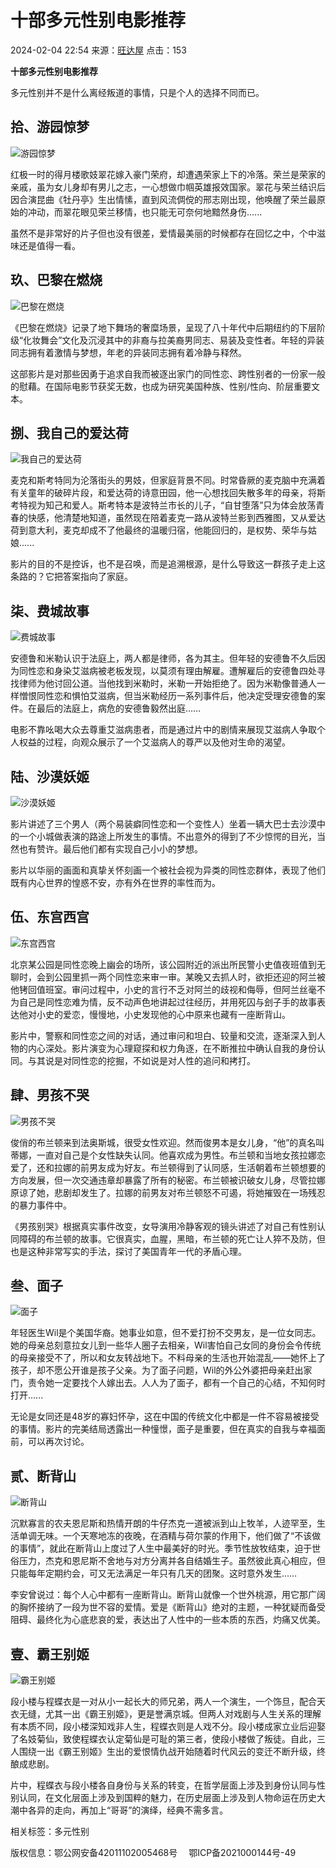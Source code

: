 # 十部多元性别电影推荐

2024-02-04 22:54 来源：[旺达屋](https://www.wangdawu.com/) 点击：153

**十部多元性别电影推荐**

多元性别并不是什么离经叛道的事情，只是个人的选择不同而已。

## 拾、游园惊梦

![游园惊梦](/uploads/allimg/240204/2255425K4-0.jpg)

红极一时的得月楼歌妓翠花嫁入豪门荣府，却遭遇荣家上下的冷落。荣兰是荣家的亲戚，虽为女儿身却有男儿之志，一心想做巾帼英雄报效国家。翠花与荣兰结识后因合演昆曲《牡丹亭》生出情愫，直到风流倜傥的邢志刚出现，他唤醒了荣兰最原始的冲动，而翠花眼见荣兰移情，也只能无可奈何地黯然身伤......

虽然不是非常好的片子但也没有很差，爱情最美丽的时候都存在回忆之中，个中滋味还是值得一看。

## 玖、巴黎在燃烧

![巴黎在燃烧](/uploads/allimg/240204/225542B49-1.jpg)

《巴黎在燃烧》记录了地下舞场的奢糜场景，呈现了八十年代中后期纽约的下层阶级“化妆舞会”文化及沉浸其中的非裔与拉美裔男同志、易装及变性者。年轻的异装同志拥有着激情与梦想，年老的异装同志拥有着冷静与释然。

这部影片是对那些因勇于追求自我而被逐出家门的同性恋、跨性别者的一份家一般的慰藉。在国际电影节获奖无数，也成为研究美国种族、性别/性向、阶层重要文本。

## 捌、我自己的爱达荷

![我自己的爱达荷](/uploads/allimg/240204/225542C28-2.jpg)

麦克和斯考特同为沦落街头的男妓，但家庭背景不同。时常昏厥的麦克脑中充满着有关童年的破碎片段，和爱达荷的诗意田园，他一心想找回失散多年的母亲，将斯考特视为知己和爱人。斯考特本是波特兰市长的儿子，“自甘堕落”只为体会放荡青春的快感，他清楚地知道，虽然现在陪着麦克一路从波特兰影到西雅图，又从爱达荷到意大利，麦克却成不了他最终的温暖归宿，他能回归的，是权势、荣华与姑娘......

影片的目的不是控诉，也不是召唤，而是追溯根源，是什么导致这一群孩子走上这条路的？它把答案指向了家庭。

## 柒、费城故事

![费城故事](/uploads/allimg/240204/225542K08-3.jpg)

安德鲁和米勒认识于法庭上，两人都是律师，各为其主。但年轻的安德鲁不久后因为同性恋和身染艾滋病被老板发现，以莫须有理由解雇。遭解雇后的安德鲁四处寻找律师为他讨回公道。当他找到米勒时，米勒一开始拒绝了。因为米勒像普通人一样憎恨同性恋和惧怕艾滋病，但当米勒经历一系列事件后，他决定受理安德鲁的案件。在最后的法庭上，病危的安德鲁毅然出庭……

电影不靠吆喝大众去尊重艾滋病患者，而是通过片中的剧情来展现艾滋病人争取个人权益的过程，向观众展示了一个艾滋病人的尊严以及他对生命的渴望。

## 陆、沙漠妖姬

![沙漠妖姬](/uploads/allimg/240204/2255421525-4.jpg)

影片讲述了三个男人（两个易装癖同性恋和一个变性人）坐着一辆大巴士去沙漠中的一个小城做表演的路途上所发生的事情。不出意外的得到了不少惊愕的目光，当然也有赞许。最后他们都有实现自己小小的梦想。

影片以华丽的画面和真挚关怀刻画一个被社会视为异类的同性恋群体，表现了他们既有内心世界的惶惑不安，亦有外在世界的率性而为。

## 伍、东宫西宫

![东宫西宫](/uploads/allimg/240204/225542O18-5.jpg)

北京某公园是同性恋晚上幽会的场所，该公园附近的派出所民警小史值夜班值到无聊时，会到公园里抓一两个同性恋来审一审。某晚又去抓人时，欲拒还迎的阿兰被他铐回值班室。审问过程中，小史的言行不乏对阿兰的歧视和侮辱，但阿兰丝毫不为自己是同性恋难为情，反不动声色地讲起过往经历，并用死囚与刽子手的故事表达他对小史的爱恋，慢慢地，小史发现他的心中原来也藏有一座断背山。

影片中，警察和同性恋之间的对话，通过审问和坦白、较量和交流，逐渐深入到人物的内心深处。影片演变为心理窥探和权力角逐，在不断推拉中确认自我的身份认同。与其说是对同性恋的挖掘，不如说是对人性的追问和拷打。

## 肆、男孩不哭

![男孩不哭](/uploads/allimg/240204/22554243J-6.jpg)

俊俏的布兰顿来到法奥斯城，很受女性欢迎。然而俊男本是女儿身，“他”的真名叫蒂娜，一直对自己是个女性缺失认同。他喜欢成为男性。布兰顿和当地女孩拉娜恋爱了，还和拉娜的前男友成为好友。布兰顿得到了认同感，生活朝着布兰顿想要的方向发展，但一次交通违章却暴露了所有的秘密。布兰顿被识破女儿身，尽管拉娜原谅了她，悲剧却发生了。拉娜的前男友对布兰顿怒不可遏，将她摧毁在一场残忍的暴力事件中。

《男孩别哭》根据真实事件改变，女导演用冷静客观的镜头讲述了对自己有性别认同障碍的布兰顿的故事。它很真实，血腥，黑暗，布兰顿的死亡让人猝不及防，但也是这种非常写实的手法，探讨了美国青年一代的矛盾心理。

## 叁、面子

![面子](/uploads/allimg/240204/2255422J0-7.jpg)

年轻医生Wil是个美国华裔。她事业如意，但不爱打扮不交男友，是一位女同志。她的母亲总刻意拉女儿到一些华人圈子去相亲，Wil害怕自己女同的身份会令传统的母亲接受不了，所以和女友转战地下。不料母亲的生活也开始混乱——她怀上了孩子，却不愿公开谁是孩子父亲。为了面子问题，Wil的外公外婆把母亲赶出家门，责令她一定要找个人嫁出去。人人为了面子，都有一个自己的心结，不知何时打开......

无论是女同还是48岁的寡妇怀孕，这在中国的传统文化中都是一件不容易被接受的事情。影片的完美结局透露出一种憧憬，面子是重要，但在真实的自我与幸福面前，可以再次讨论。

## 贰、断背山

![断背山](/uploads/allimg/240204/2255426339-8.jpg)

沉默寡言的农夫恩尼斯和热情开朗的牛仔杰克一道被派到山上牧羊，人迹罕至，生活单调无味。一个天寒地冻的夜晚，在酒精与荷尔蒙的作用下，他们做了“不该做的事情”，就此在断背山上度过了人生中最美好的时光。季节性放牧结束，迫于世俗压力，杰克和恩尼斯不舍地与对方分离并各自结婚生子。虽然彼此真心相应，但只能每年定期约会，可又无法满足一年只有几天的团聚。这时意外发生……

李安曾说过：每个人心中都有一座断背山。断背山就像一个世外桃源，用它那广阔的胸怀接纳了一段为世不容的爱情。爱是《断背山》绝对的主题，一种犹疑而备受阻碍、最终化为心底悲哀的爱，表达出了人性中的一些本质的东西，灼痛又优美。

## 壹、霸王别姬

![霸王别姬](/uploads/allimg/240204/2255424F9-9.jpg)

段小楼与程蝶衣是一对从小一起长大的师兄弟，两人一个演生，一个饰旦，配合天衣无缝，尤其一出《霸王别姬》，更是誉满京城。但两人对戏剧与人生关系的理解有本质不同，段小楼深知戏非人生，程蝶衣则是人戏不分。段小楼成家立业后迎娶了名妓菊仙，致使程蝶衣认定菊仙是可耻的第三者，使段小楼做了叛徒。自此，三人围绕一出《霸王别姬》生出的爱恨情仇战开始随着时代风云的变迁不断升级，终酿成悲剧。

片中，程蝶衣与段小楼各自身份与关系的转变，在哲学层面上涉及到身份认同与性别认同，在文化层面上涉及到国粹的魅力，在历史层面上涉及到人物命运在历史大潮中各异的走向，再加上“哥哥”的演绎，经典不需多言。

相关标签：多元性别

版权信息：鄂公网安备42011102005468号　 鄂ICP备2021000144号-49
<!-- tcd_original_link https://www.wangdawu.com/yingshi/1384.html -->
